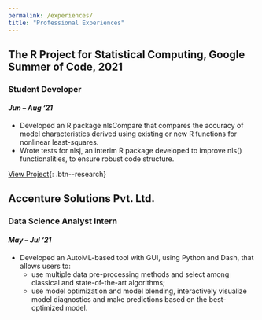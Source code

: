 ```yaml
---
permalink: /experiences/
title: "Professional Experiences"
---
```

## The R Project for Statistical Computing, Google Summer of Code, 2021
### **Student Developer**
#### _Jun – Aug ‘21_

- Developed an R package nlsCompare that compares the accuracy of model characteristics derived using
existing or new R functions for nonlinear least-squares.
- Wrote tests for nlsj, an interim R package developed to improve nls() functionalities, to ensure robust code
structure.

[View Project](https://summerofcode.withgoogle.com/projects/5154479671869440){: .btn--research}

## Accenture Solutions Pvt. Ltd.
### **Data Science Analyst Intern**
#### _May – Jul ‘21_

- Developed an AutoML-based tool with GUI, using Python and Dash, that allows users to:
  * use multiple data pre-processing methods and select among classical and state-of-the-art algorithms;
  * use model optimization and model blending, interactively visualize model diagnostics and make
predictions based on the best-optimized model.

